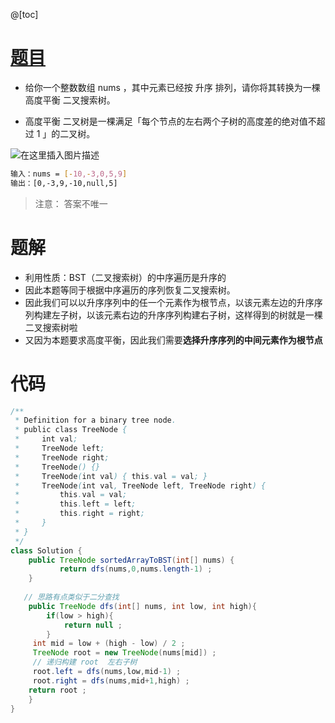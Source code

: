 ﻿@[toc]

# [题目](https://leetcode-cn.com/problems/convert-sorted-array-to-binary-search-tree/)

- 给你一个整数数组 nums ，其中元素已经按 升序 排列，请你将其转换为一棵 高度平衡 二叉搜索树。

- 高度平衡 二叉树是一棵满足「每个节点的左右两个子树的高度差的绝对值不超过 1 」的二叉树。


![在这里插入图片描述](https://img-blog.csdnimg.cn/2750291d99bd4aa9af9a856ec4b2c848.png?x-oss-process=image/watermark,type_ZHJvaWRzYW5zZmFsbGJhY2s,shadow_50,text_Q1NETiBAUXVhbnR1bVlvdQ==,size_18,color_FFFFFF,t_70,g_se,x_16)

```bash
输入：nums = [-10,-3,0,5,9]
输出：[0,-3,9,-10,null,5]
```

>  注意： 答案不唯一


# 题解
- 利用性质：BST（二叉搜索树）的中序遍历是升序的
- 因此本题等同于根据中序遍历的序列恢复二叉搜索树。
- 因此我们可以以升序序列中的任一个元素作为根节点，以该元素左边的升序序列构建左子树，以该元素右边的升序序列构建右子树，这样得到的树就是一棵二叉搜索树啦
-  又因为本题要求高度平衡，因此我们需要**选择升序序列的中间元素作为根节点**

# 代码

```java
/**
 * Definition for a binary tree node.
 * public class TreeNode {
 *     int val;
 *     TreeNode left;
 *     TreeNode right;
 *     TreeNode() {}
 *     TreeNode(int val) { this.val = val; }
 *     TreeNode(int val, TreeNode left, TreeNode right) {
 *         this.val = val;
 *         this.left = left;
 *         this.right = right;
 *     }
 * }
 */
class Solution {
    public TreeNode sortedArrayToBST(int[] nums) {
           return dfs(nums,0,nums.length-1) ;
    }
   
   // 思路有点类似于二分查找
    public TreeNode dfs(int[] nums, int low, int high){
        if(low > high){
            return null ;
        }
     int mid = low + (high - low) / 2 ;
     TreeNode root = new TreeNode(nums[mid]) ;
     // 递归构建 root  左右子树
     root.left = dfs(nums,low,mid-1) ;
     root.right = dfs(nums,mid+1,high) ;
    return root ; 
    }
}
```

 
